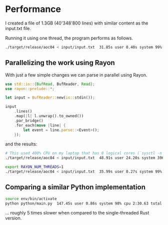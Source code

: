 # Performance

I created a file of 1.3GB (40'348'800 lines) with similar content as the input.txt file.

Running it using one thread, the program performs as follows.

```bash
./target/release/aoc04 < input/input.txt  31.85s user 0.40s system 99% cpu 32.369 total
```

## Parallelizing the work using Rayon

With just a few simple changes we can parse in parallel using Rayon.

```Rust
use std::io::{BufRead, BufReader, Read};
use rayon::prelude::*;

let input = BufReader::new(io::stdin());

input
    .lines()
    .map(|l| l.unwrap().to_owned())
    .par_bridge()
    .for_each(move |line| {
        let event = line.parse::<Event>();
    });
```

and the results:
```bash
# This used 400% CPU on my laptop that has 8 logical cores (`sysctl -n hw.ncpu`)
./target/release/aoc04 < input/input.txt  48.91s user 24.20s system 396% cpu 18.460 total
```

```bash
export RAYON_NUM_THREADS=1 
./target/release/aoc04 < input/input.txt  35.99s user 0.27s system 99% cpu 36.260 total
```

## Comparing a similar Python implementation
```bash
source env/bin/activate
python python/main.py  147.45s user 0.86s system 98% cpu 2:30.63 total
```

... roughly 5 times slower when compared to the single-threaded Rust version.
